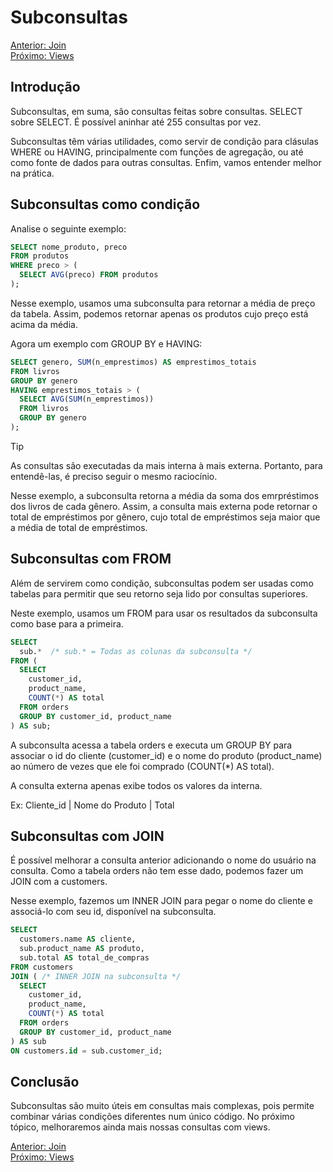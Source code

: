 # Subconsultas

[Anterior: Join](Join.md)
<br>
[Próximo: Views](Views.md)

## Introdução

Subconsultas, em suma, são consultas feitas sobre consultas. SELECT sobre SELECT. É possível aninhar até 255 consultas por vez.

Subconsultas têm várias utilidades, como servir de condição para clásulas WHERE ou HAVING, principalmente com funções de agregação, ou até como fonte de dados para outras consultas. Enfim, vamos entender melhor na prática.

## Subconsultas como condição

Analise o seguinte exemplo:

```sql
SELECT nome_produto, preco
FROM produtos
WHERE preco > (
  SELECT AVG(preco) FROM produtos
);
```

Nesse exemplo, usamos uma subconsulta para retornar a média de preço da tabela. Assim, podemos retornar apenas os produtos cujo preço está acima da média.

Agora um exemplo com GROUP BY e HAVING:

```sql
SELECT genero, SUM(n_emprestimos) AS emprestimos_totais
FROM livros
GROUP BY genero
HAVING emprestimos_totais > (
  SELECT AVG(SUM(n_emprestimos))
  FROM livros
  GROUP BY genero
);
```

> [!TIP]
> As consultas são executadas da mais interna à mais externa. Portanto, para entendê-las, é preciso seguir o mesmo raciocínio.

Nesse exemplo, a subconsulta retorna a média da soma dos emrpréstimos dos livros de cada gênero. Assim, a consulta mais externa pode retornar o total de empréstimos por gênero, cujo total de empréstimos seja maior que a média de total de empréstimos.

## Subconsultas com FROM

Além de servirem como condição, subconsultas podem ser usadas como tabelas para permitir que seu retorno seja lido por consultas superiores.

Neste exemplo, usamos um FROM para usar os resultados da subconsulta como base para a primeira.

```sql
SELECT 
  sub.*  /* sub.* = Todas as colunas da subconsulta */
FROM (
  SELECT
    customer_id,
    product_name,
    COUNT(*) AS total
  FROM orders
  GROUP BY customer_id, product_name
) AS sub;
```

A subconsulta acessa a tabela orders e executa um GROUP BY para associar o id do cliente (customer_id) e o nome do produto (product_name) ao número de vezes que ele foi comprado (COUNT(*) AS total).

A consulta externa apenas exibe todos os valores da interna.

Ex: Cliente_id | Nome do Produto | Total

## Subconsultas com JOIN

É possível melhorar a consulta anterior adicionando o nome do usuário na consulta. Como a tabela orders não tem esse dado, podemos fazer um JOIN com a customers.

Nesse exemplo, fazemos um INNER JOIN para pegar o nome do cliente e associá-lo com seu id, disponível na subconsulta.

```sql
SELECT 
  customers.name AS cliente,
  sub.product_name AS produto,
  sub.total AS total_de_compras
FROM customers
JOIN ( /* INNER JOIN na subconsulta */
  SELECT
    customer_id,
    product_name,
    COUNT(*) AS total
  FROM orders
  GROUP BY customer_id, product_name
) AS sub
ON customers.id = sub.customer_id;
```

## Conclusão

Subconsultas são muito úteis em consultas mais complexas, pois permite combinar várias condições diferentes num único código. No próximo tópico, melhoraremos ainda mais nossas consultas com views.

[Anterior: Join](Join.md)
<br>
[Próximo: Views](Views.md)
